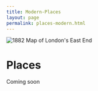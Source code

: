 ```yaml
---
title: Modern-Places
layout: page
permalink: places-modern.html
---
```


<style>
img {
     max-width: 100%;
     height: auto;
}

</style>

<div class=img>
<img src="objects/east-end-1882.jpg"
     alt="1882 Map of London's East End"
     style="float: left; margin-right: 10px; padding-bottom:20px;" />  
</div>

&nbsp;

# Places

Coming soon

&nbsp;